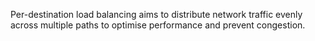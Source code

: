 Per-destination load balancing aims to distribute network traffic evenly across multiple paths to optimise performance and prevent congestion.